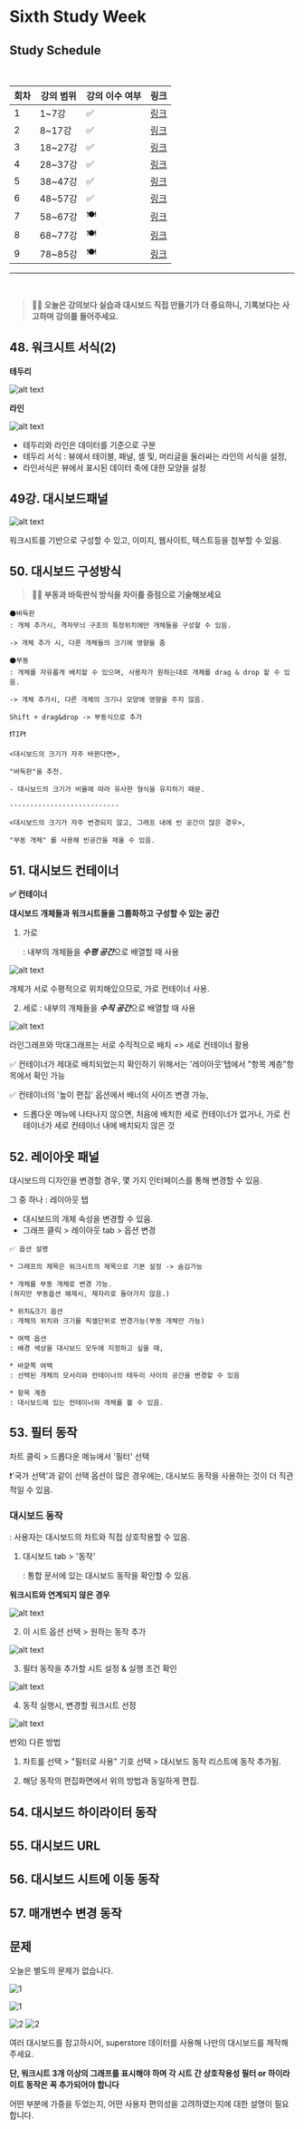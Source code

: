 # Sixth Study Week


## Study Schedule
<br>

| 회차 | 강의 범위   | 강의 이수 여부 | 링크                                                                                                     |
|------|-------------|----------------|--------------------------------------------------------------------------------------------------------|
| 1    | 1~7강       | ✅              | [링크](https://www.youtube.com/watch?v=AXkaUrJs-Ko&list=PL87tgIIryGsa5vdz6MsaOEF8PK-YqK3fz&index=84)    |
| 2    | 8~17강      | ✅              | [링크](https://www.youtube.com/watch?v=AXkaUrJs-Ko&list=PL87tgIIryGsa5vdz6MsaOEF8PK-YqK3fz&index=75)    |
| 3    | 18~27강     | ✅              | [링크](https://www.youtube.com/watch?v=AXkaUrJs-Ko&list=PL87tgIIryGsa5vdz6MsaOEF8PK-YqK3fz&index=65)    |
| 4    | 28~37강     | ✅              | [링크](https://www.youtube.com/watch?v=e6J0Ljd6h44&list=PL87tgIIryGsa5vdz6MsaOEF8PK-YqK3fz&index=55)    |
| 5    | 38~47강     | ✅              | [링크](https://www.youtube.com/watch?v=AXkaUrJs-Ko&list=PL87tgIIryGsa5vdz6MsaOEF8PK-YqK3fz&index=45)    |
| 6    | 48~57강     | ✅              | [링크](https://www.youtube.com/watch?v=AXkaUrJs-Ko&list=PL87tgIIryGsa5vdz6MsaOEF8PK-YqK3fz&index=35)    |
| 7    | 58~67강     | 🍽️             | [링크](https://www.youtube.com/watch?v=AXkaUrJs-Ko&list=PL87tgIIryGsa5vdz6MsaOEF8PK-YqK3fz&index=25)    |
| 8    | 68~77강     | 🍽️             | [링크](https://www.youtube.com/watch?v=AXkaUrJs-Ko&list=PL87tgIIryGsa5vdz6MsaOEF8PK-YqK3fz&index=15)    |
| 9    | 78~85강     | 🍽️             | [링크](https://www.youtube.com/watch?v=AXkaUrJs-Ko&list=PL87tgIIryGsa5vdz6MsaOEF8PK-YqK3fz&index=5)     |
---

<br/>
<!-- 여기까진 그대로 둬 주세요-->

> **🧞‍♀️ 오늘은 강의보다 실습과 대시보드 직접 만들기가 더 중요하니, 기록보다는 사고하며 강의를 들어주세요.**

## 48. 워크시트 서식(2)
<!-- 워크시트에 관해 본 강의에서 알게 된 점을 적어주세요 -->


**테두리**

![alt text](../image/6주차/48강-테두리.png)



**라인**

![alt text](../image/6주차/48강-라인.png)


- 테두리와 라인은 데이터를 기준으로 구분
- 테두리 서식 : 뷰에서 테이블, 패널, 셀 및, 머리글을 둘러싸는 라인의 서식을 설정,
- 라인서식은 뷰에서 표시된 데이터 축에 대한 모양을 설정



## 49강. 대시보드패널

<!-- 대시보드패널 강의에서 알게 된 점을 적어주세요. -->

![alt text](../image/6주차/49강.png)

워크시트를 기반으로 구성할 수 있고, 이미지, 웹사이트, 텍스트등을 첨부할 수 있음.

## 50. 대시보드 구성방식

<!-- 알게 된 점을 적고, 아래 질문에 답해보세요 :) -->

> **🧞‍♀️ 부동과 바둑판식 방식을 차이를 중점으로 기술해보세요**
```
⚫바둑판 
: 개체 추가시, 격자무늬 구조의 특정위치에만 개체들을 구성할 수 있음.

-> 개체 추가 시, 다른 개체들의 크기에 영향을 줌

⚫부동 
: 개체를 자유롭게 배치할 수 있으며, 사용자가 원하는대로 개체를 drag & drop 할 수 있음.

-> 개체 추가시, 다른 개체의 크기나 모양에 영향을 주지 않음.

Shift + drag&drop -> 부동식으로 추가 
```
```
❗TIP❗

<대시보드의 크기가 자주 바뀐다면>, 

"바둑판"을 추천.

- 대시보드의 크기가 비율에 따라 유사한 형식을 유지하기 때문.

---------------------------

<대시보드의 크기가 자주 변경되지 않고, 그래프 내에 빈 공간이 많은 경우>, 

"부동 개체" 를 사용해 빈공간을 채울 수 있음.
```

## 51. 대시보드 컨테이너
**✅ 컨테이너**

**대시보드 개체들과 워크시트들을 그룹화하고 구성할 수 있는 공간**

1) 가로 

    : 내부의 개체들을 ***수평 공간***으로 배열할 때 사용

![alt text](../image/6주차/51강-가로컨테이너.png)


개체가 서로 수평적으로 위치해있으므로, 가로 컨테이너 사용.

2) 세로
    : 내부의 개체들을 ***수직 공간***으로 배열할 때 사용

![alt text](../image/6주차/51강-세로컨테이너.png)

라인그래프와 막대그래프는 서로 수직적으로 배치 => 세로 컨테이너 활용


✅ 컨테이너가 제대로 배치되었는지 확인하기 위해서는 '레이아웃'탭에서 "항목 계층"항목에서 확인 가능

✅ 컨테이너의 '높이 편집' 옵션에서 배너의 사이즈 변경 가능,
   - 드롭다운 메뉴에 나타나지 않으면, 처음에 배치한 세로 컨테이너가 없거나, 가로 컨테이너가 세로 컨테이너 내에 배치되지 않은 것 

## 52. 레이아웃 패널

대시보드의 디자인을 변경할 경우, 몇 가지 인터페이스를 통해 변경할 수 있음.

그 중 하나 : 레이아웃 탭
- 대시보드의 개체 속성을 변경할 수 있음.
- 그래프 클릭 > 레이아웃 tab > 옵션 변경
```
✅ 옵션 설명

* 그래프의 제목은 워크시트의 제목으로 기본 설정 -> 숨김가능

* 개체를 부동 개체로 변경 가능. 
(하지만 부동옵션 해제시, 제자리로 돌아가지 않음.)

* 위치&크기 옵션
: 개체의 위치와 크기를 픽셀단위로 변경가능(부동 개체만 가능)

* 여백 옵션
: 배경 색상을 대시보드 모두에 지정하고 싶을 때,

* 바깥쪽 여백
: 선택된 개체의 모서리와 컨테이너의 테두리 사이의 공간을 변경할 수 있음

* 항목 계층
: 대시보드에 있는 컨테이너와 개체를 볼 수 있음.

```


## 53. 필터 동작

<!-- 필터 동작에 대해 알게 된 점을 적어주세요 -->

차트 클릭 > 드롭다운 메뉴에서 '필터' 선택

❗'국가 선택'과 같이 선택 옵션이 많은 경우에는, 대시보드 동작을 사용하는 것이 더 직관적일 수 있음.

### 대시보드 동작

: 사용자는 대시보드의 차트와 직접 상호작용할 수 있음.

1. 대시보드 tab > '동작'

    : 통합 문서에 있는 대시보드 동작을 확인할 수 있음.

**워크시트와 연계되지 않은 경우**

![alt text](../image/6주차/53강-동작.png)

2. 이 시트 옵션 선택 > 원하는 동작 추가

![alt text](../image/6주차/53강-필터동작.png)

3. 필터 동작을 추가할 시트 설정 & 실행 조건 확인

![alt text](../image/6주차/53강-필터동작2.png)

4. 동작 실행시, 변경할 워크시트 선정

![alt text](../image/6주차/53강-필터동작3.png)

 
번외) 다른 방법

1. 차트를 선택 > "필터로 사용" 기호 선택 > 대시보드 동작 리스트에 동작 추가됨.

2. 해당 동작의 편집화면에서 위의 방법과 동일하게 편집.

## 54. 대시보드 하이라이터 동작

<!-- 하이라이터에 대해 알게 된 점을 적어주세요 -->


## 55. 대시보드 URL

<!-- URL에 대해 알게 된 점을 적어주세요 -->


## 56. 대시보드 시트에 이동 동작

<!-- 대시보드 시트에 이동에 대해 알게 된 점을 적어주세요!-->

## 57. 매개변수 변경 동작

<!-- 매개변수 변경 동작에 대해 알게 된 점을 적어주세요!-->

## 문제

오늘은 별도의 문제가 없습니다. 

![1](../study/img/3rd%20study/1688556627184.png)

![1](../study/img/3rd%20study/Global%20SuperStore%20Dashboard.png)

![2](../study/img/3rd%20study/images.jpeg)
![2](../study/img/3rd%20study/maxresdefault.jpg)

여러 대시보드를 참고하시어, superstore 데이터를 사용해 나만의 대시보드를 제작해주세요.

**단, 워크시트 3개 이상의 그래프를 표시해야 하며 각 시트 간 상호작용성 필터 or 하이라이트 동작은 꼭 추가되어야 합니다**

어떤 부분에 가중을 두었는지, 어떤 사용자 편의성을 고려하였는지에 대한 설명이 필요합니다.
